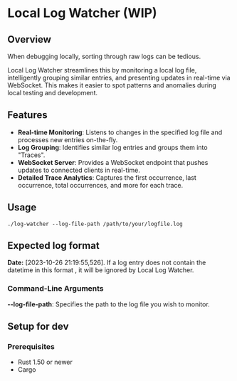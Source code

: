 # Local Log Watcher (WIP)
## Overview

When debugging locally, sorting through raw logs can be tedious.

Local Log Watcher streamlines this by monitoring a local log file, intelligently grouping similar entries, and presenting updates in real-time via WebSocket. This makes it easier to spot patterns and anomalies during local testing and development.

## Features
- **Real-time Monitoring**: Listens to changes in the specified log file and processes new entries on-the-fly.
- **Log Grouping**: Identifies similar log entries and groups them into "Traces".
- **WebSocket Server**: Provides a WebSocket endpoint that pushes updates to connected clients in real-time.
- **Detailed Trace Analytics**: Captures the first occurrence, last occurrence, total occurrences, and more for each trace.

## Usage
```
./log-watcher --log-file-path /path/to/your/logfile.log
```

## Expected log format

**Date:** [2023-10-26 21:19:55,526]. If a log entry does not contain the datetime in this format , it will be ignored by Local Log Watcher.

### Command-Line Arguments
**--log-file-path**: Specifies the path to the log file you wish to monitor.

## Setup for dev
### Prerequisites
- Rust 1.50 or newer
- Cargo

